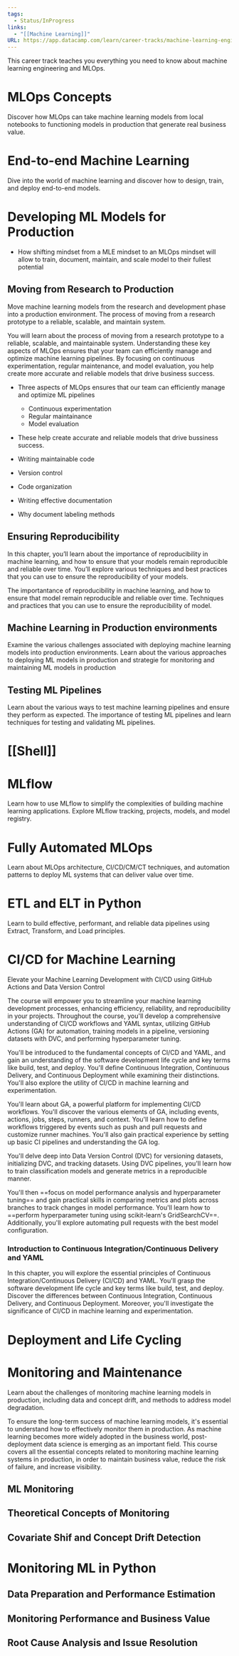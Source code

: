 ```yaml
---
tags:
  - Status/InProgress
links:
  - "[[Machine Learning]]"
URL: https://app.datacamp.com/learn/career-tracks/machine-learning-engineer
---
```

This career track teaches you everything you need to know about machine learning engineering and MLOps.

# MLOps Concepts

Discover how MLOps can take machine learning models from local notebooks to functioning models in production that generate real business value.

# End-to-end Machine Learning

Dive into the world of machine learning and discover how to design, train, and deploy end-to-end models.

# Developing ML Models for Production

- How shifting mindset from a MLE mindset to an MLOps mindset will allow to train, document, maintain, and scale model to their fullest potential

## Moving from Research to Production

Move machine learning models from the research and development phase into a production environment.
The process of moving from a research prototype to a reliable, scalable, and maintain system.

You will learn about the process of moving from a research prototype to a reliable, scalable, and maintainable system.
Understanding these key aspects of MLOps ensures that your team can efficiently manage and optimize machine learning pipelines. By focusing on continuous experimentation, regular maintenance, and model evaluation, you help create more accurate and reliable models that drive business success.

- Three aspects of MLOps ensures that our team can efficiently manage and optimize ML pipelines
	- Continuous experimentation
	- Regular maintainance
	- Model evaluation
- These help create accurate and reliable models that drive bussiness success.

- Writing maintainable code
- Version control
- Code organization
- Writing effective documentation
- Why document labeling methods

## Ensuring Reproducibility

In this chapter, you’ll learn about the importance of reproducibility in machine learning, and how to ensure that your models remain reproducible and reliable over time. You’ll explore various techniques and best practices that you can use to ensure the reproducibility of your models.

The importantance of reproducibility in machine learning, and how to ensure that model remain reproducible and reliable over time.
Techniques and practices that you can use to ensure the reproducibility of model.

## Machine Learning in Production environments

Examine the various challenges associated with deploying machine learning models into production environments.
Learn about the various approaches to deploying ML models in production and strategie for monitoring and maintaining ML models in production

## Testing ML Pipelines

Learn about the various ways to test machine learning pipelines and ensure they perform as expected.
The importance of testing ML pipelines and learn techniques for testing and validating ML pipelines.

# [[Shell]]

# MLflow

Learn how to use MLflow to simplify the complexities of building machine learning applications. Explore MLflow tracking, projects, models, and model registry.

# Fully Automated MLOps

Learn about MLOps architecture, CI/CD/CM/CT techniques, and automation patterns to deploy ML systems that can deliver value over time.

# ETL and ELT in Python

Learn to build effective, performant, and reliable data pipelines using Extract, Transform, and Load principles.

# CI/CD for Machine Learning

Elevate your Machine Learning Development with CI/CD using GitHub Actions and Data Version Control

The course will empower you to streamline your machine learning development processes, enhancing efficiency, reliability, and reproducibility in your projects. Throughout the course, you'll develop a comprehensive understanding of CI/CD workflows and YAML syntax, utilizing GitHub Actions (GA) for automation, training models in a pipeline, versioning datasets with DVC, and performing hyperparameter tuning.

You'll be introduced to the fundamental concepts of CI/CD and YAML, and gain an understanding of the software development life cycle and key terms like build, test, and deploy. You'll define Continuous Integration, Continuous Delivery, and Continuous Deployment while examining their distinctions. You'll also explore the utility of CI/CD in machine learning and experimentation.

You'll learn about GA, a powerful platform for implementing CI/CD workflows. You'll discover the various elements of GA, including events, actions, jobs, steps, runners, and context. You'll learn how to define workflows triggered by events such as push and pull requests and customize runner machines. You'll also gain practical experience by setting up basic CI pipelines and understanding the GA log.

You'll delve deep into Data Version Control (DVC) for versioning datasets, initializing DVC, and tracking datasets. Using DVC pipelines, you'll learn how to train classification models and generate metrics in a reproducible manner.

You'll then ==focus on model performance analysis and hyperparameter tuning== and gain practical skills in comparing metrics and plots across branches to track changes in model performance. You'll learn how to ==perform hyperparameter tuning using scikit-learn's GridSearchCV==. Additionally, you'll explore automating pull requests with the best model configuration.

### Introduction to Continuous Integration/Continuous Delivery and YAML

In this chapter, you will explore the essential principles of Continuous Integration/Continuous Delivery (CI/CD) and YAML. You'll grasp the software development life cycle and key terms like build, test, and deploy. Discover the differences between Continuous Integration, Continuous Delivery, and Continuous Deployment. Moreover, you'll investigate the significance of CI/CD in machine learning and experimentation.

# Deployment and Life Cycling

# Monitoring and Maintenance

Learn about the challenges of monitoring machine learning models in production, including data and concept drift, and methods to address model degradation.

To ensure the long-term success of machine learning models, it's essential to understand how to effectively monitor them in production. As machine learning becomes more widely adopted in the business world, post-deployment data science is emerging as an important field. This course covers all the essential concepts related to monitoring machine learning systems in production, in order to maintain business value, reduce the risk of failure, and increase visibility.

## ML Monitoring

## Theoretical Concepts of Monitoring

## Covariate Shif and Concept Drift Detection

# Monitoring ML in Python

## Data Preparation and Performance Estimation

## Monitoring Performance and Business Value

## Root Cause Analysis and Issue Resolution